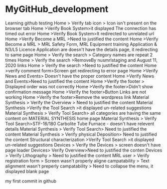 # MyGitHub_development

Learning github testing
Home > Verify tab icon > Icon isn't present on the browser tab
Home >Verify Book System>it displayed The connection has timed out error
Home >Verify Book System>It redirected to unrelated url
Home >Verify Become a MRL >Need to justified the content
Home >Verify Become a MRL > MRL Safety Form, MRL Equipment training Application & N3/L5 Licence Application are doesn't have the details page, it redirecting to same page
Home > Verify the search > Category names are repeat 2 times
Home > Verify the search >RemoveBy nusmrlstaging and August 11, 2020  links
Home > Verify the search >Need to justified the content
Home >verify comment form>Screen get redirecting to error page
Home >Verify News and Events> Doesn't have the proper content
Home >Verify News and Events>Need to justified the content
Home >Verify the footer	> Displayed order was not correctly
Home >Verify the footer>Didn't show confirmation message
Home >Verify the footer>Button Links are not working
Home >Verify the footer>Remove the wordpress link
Material Synthesis > Verify the  Overview > Need to justified the content
Material Synthesis >Verify the Tool Search >it displayed un-related suggestions 
Material Synthesis > Verify Tool Search> all categories are having the same content on MATERIAL SYNTHESIS home page
Material Synthesis > Verify Tool Search>STF-16/180 Carbolite Tube Furnace - doesn't have relevent details
Material Synthesis > Verify Tool Search> Need to justified the content
Material Synthesis > Verify physical Deposition> Need to justified the content
Structural characterization >Verify Tool Search >it displayed un-related suggestions 
Devices > Verify the Devices > screen doesn't have page loader
Devices> Verify Overview>Need to justified the conten
Devices > Verify Lithography > Need to justified the content
MRL user > Verify registration form > Screen wasn't properly aligne
campatability > Text alignment wasn't preperly
campatability > Need to collapse the menu, it displayed blank page

my first commit in github
